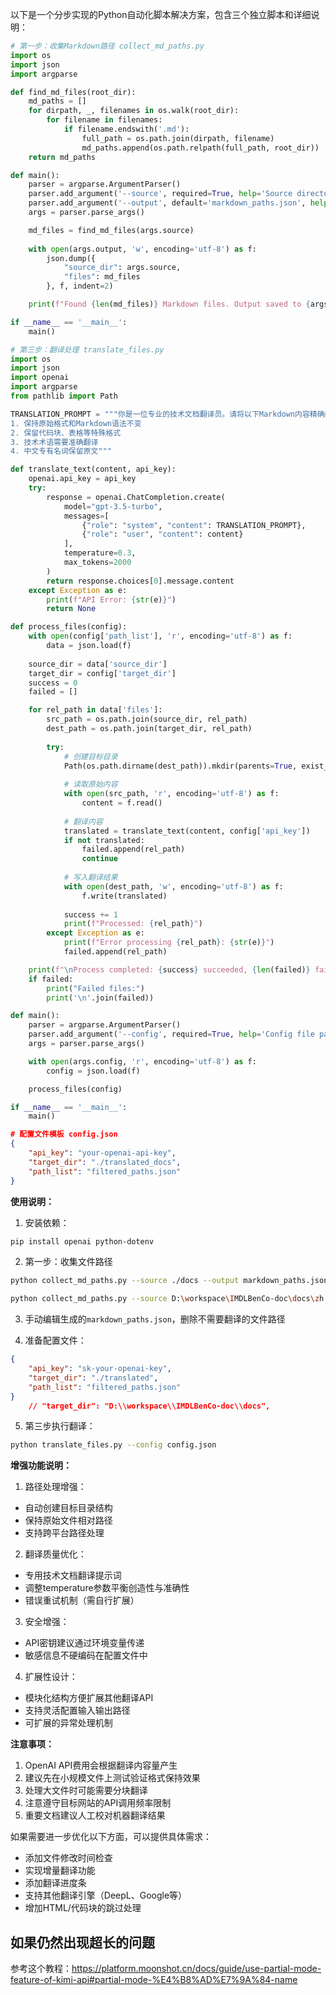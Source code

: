 以下是一个分步实现的Python自动化脚本解决方案，包含三个独立脚本和详细说明：

```python
# 第一步：收集Markdown路径 collect_md_paths.py
import os
import json
import argparse

def find_md_files(root_dir):
    md_paths = []
    for dirpath, _, filenames in os.walk(root_dir):
        for filename in filenames:
            if filename.endswith('.md'):
                full_path = os.path.join(dirpath, filename)
                md_paths.append(os.path.relpath(full_path, root_dir))
    return md_paths

def main():
    parser = argparse.ArgumentParser()
    parser.add_argument('--source', required=True, help='Source directory path')
    parser.add_argument('--output', default='markdown_paths.json', help='Output JSON path')
    args = parser.parse_args()

    md_files = find_md_files(args.source)
    
    with open(args.output, 'w', encoding='utf-8') as f:
        json.dump({
            "source_dir": args.source,
            "files": md_files
        }, f, indent=2)

    print(f"Found {len(md_files)} Markdown files. Output saved to {args.output}")

if __name__ == '__main__':
    main()
```

```python
# 第三步：翻译处理 translate_files.py
import os
import json
import openai
import argparse
from pathlib import Path

TRANSLATION_PROMPT = """你是一位专业的技术文档翻译员。请将以下Markdown内容精确翻译为英文，要求：
1. 保持原始格式和Markdown语法不变
2. 保留代码块、表格等特殊格式
3. 技术术语需要准确翻译
4. 中文专有名词保留原文"""

def translate_text(content, api_key):
    openai.api_key = api_key
    try:
        response = openai.ChatCompletion.create(
            model="gpt-3.5-turbo",
            messages=[
                {"role": "system", "content": TRANSLATION_PROMPT},
                {"role": "user", "content": content}
            ],
            temperature=0.3,
            max_tokens=2000
        )
        return response.choices[0].message.content
    except Exception as e:
        print(f"API Error: {str(e)}")
        return None

def process_files(config):
    with open(config['path_list'], 'r', encoding='utf-8') as f:
        data = json.load(f)
    
    source_dir = data['source_dir']
    target_dir = config['target_dir']
    success = 0
    failed = []

    for rel_path in data['files']:
        src_path = os.path.join(source_dir, rel_path)
        dest_path = os.path.join(target_dir, rel_path)
        
        try:
            # 创建目标目录
            Path(os.path.dirname(dest_path)).mkdir(parents=True, exist_ok=True)
            
            # 读取原始内容
            with open(src_path, 'r', encoding='utf-8') as f:
                content = f.read()
            
            # 翻译内容
            translated = translate_text(content, config['api_key'])
            if not translated:
                failed.append(rel_path)
                continue
            
            # 写入翻译结果
            with open(dest_path, 'w', encoding='utf-8') as f:
                f.write(translated)
            
            success += 1
            print(f"Processed: {rel_path}")
        except Exception as e:
            print(f"Error processing {rel_path}: {str(e)}")
            failed.append(rel_path)

    print(f"\nProcess completed: {success} succeeded, {len(failed)} failed")
    if failed:
        print("Failed files:")
        print('\n'.join(failed))

def main():
    parser = argparse.ArgumentParser()
    parser.add_argument('--config', required=True, help='Config file path')
    args = parser.parse_args()

    with open(args.config, 'r', encoding='utf-8') as f:
        config = json.load(f)

    process_files(config)

if __name__ == '__main__':
    main()
```

```json
# 配置文件模板 config.json
{
    "api_key": "your-openai-api-key",
    "target_dir": "./translated_docs",
    "path_list": "filtered_paths.json"
}
```

**使用说明：**

1. 安装依赖：
```bash
pip install openai python-dotenv
```

2. 第一步：收集文件路径
```bash
python collect_md_paths.py --source ./docs --output markdown_paths.json
```

```bash
python collect_md_paths.py --source D:\workspace\IMDLBenCo-doc\docs\zh --output markdown_paths.json
```

3. 手动编辑生成的`markdown_paths.json`，删除不需要翻译的文件路径

4. 准备配置文件：
```json
{
    "api_key": "sk-your-openai-key",
    "target_dir": "./translated",
    "path_list": "filtered_paths.json"
}
    // "target_dir": "D:\\workspace\\IMDLBenCo-doc\\docs",
```

5. 第三步执行翻译：
```bash
python translate_files.py --config config.json
```

**增强功能说明：**

1. 路径处理增强：
- 自动创建目标目录结构
- 保持原始文件相对路径
- 支持跨平台路径处理

2. 翻译质量优化：
- 专用技术文档翻译提示词
- 调整temperature参数平衡创造性与准确性
- 错误重试机制（需自行扩展）

3. 安全增强：
- API密钥建议通过环境变量传递
- 敏感信息不硬编码在配置文件中

4. 扩展性设计：
- 模块化结构方便扩展其他翻译API
- 支持灵活配置输入输出路径
- 可扩展的异常处理机制

**注意事项：**
1. OpenAI API费用会根据翻译内容量产生
2. 建议先在小规模文件上测试验证格式保持效果
3. 处理大文件时可能需要分块翻译
4. 注意遵守目标网站的API调用频率限制
5. 重要文档建议人工校对机器翻译结果

如果需要进一步优化以下方面，可以提供具体需求：
- 添加文件修改时间检查
- 实现增量翻译功能
- 添加翻译进度条
- 支持其他翻译引擎（DeepL、Google等）
- 增加HTML/代码块的跳过处理

## 如果仍然出现超长的问题
参考这个教程：https://platform.moonshot.cn/docs/guide/use-partial-mode-feature-of-kimi-api#partial-mode-%E4%B8%AD%E7%9A%84-name